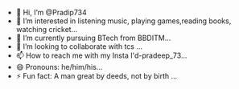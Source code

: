 - 👋 Hi, I’m @Pradip734
- 👀 I’m interested in listening music, playing games,reading books, watching cricket...
- 🌱 I’m currently pursuing BTech from BBDITM...
- 💞️ I’m looking to collaborate with tcs ...
- 📫 How to reach me with my Insta I'd-pradeep_73...
- 😄 Pronouns: he/him/his...
- ⚡ Fun fact: A man great by deeds, not by birth ...

<!---
Pradip734/Pradip734 is a ✨ special ✨ repository because its `README.md` (this file) appears on your GitHub profile.
You can click the Preview link to take a look at your changes.
--->
